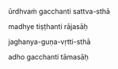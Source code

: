 ūrdhvaṁ gacchanti sattva-sthā

madhye tiṣṭhanti rājasāḥ

jaghanya-guṇa-vṛtti-sthā

adho gacchanti tāmasāḥ